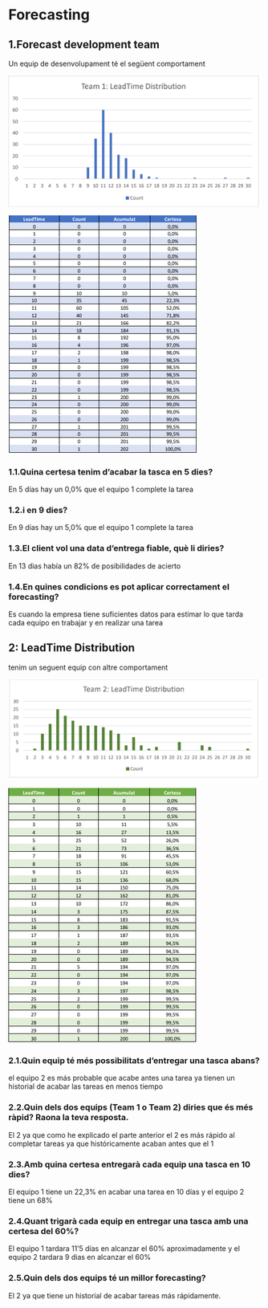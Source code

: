 # Forecasting
## 1.Forecast development team

Un equip de desenvolupament té el següent comportament
    
![Equipo 1 estadistica 1](forecastingequipo1,1.png)

![Equipo 1 estadistica 2](forecastingteam1,2.png)

### 1.1.Quina certesa tenim d’acabar la tasca en 5 dies?

En 5 días hay un 0,0% que el equipo 1 complete la tarea

### 1.2.i en 9 dies?

En 9 días hay un 5,0% que el equipo 1 complete la tarea

### 1.3.El client vol una data d’entrega fiable, què li diries?

En 13 dias había un 82%  de posibilidades de acierto

### 1.4.En quines condicions es pot aplicar correctament el forecasting?

Es cuando la empresa tiene suficientes datos para estimar lo que tarda cada equipo en trabajar y en realizar una tarea

## 2: LeadTime Distribution

 tenim un seguent equip con altre comportament

![Equipo 2 estadistica 1](forecastingequipo2,1.png)

![Equipo 2 estadistica 2](forecastingequipo2,2.png)

### 2.1.Quin equip té més possibilitats d’entregar una tasca abans? 

el equipo 2 es más probable que acabe antes una tarea ya tienen un historial de acabar las tareas en menos tiempo

### 2.2.Quin dels dos equips (Team 1 o Team 2) diries que és més ràpid? Raona la teva resposta. 
    
El 2 ya que como he explicado el parte anterior el 2 es más rápido al completar tareas ya que históricamente acaban antes que el 1

### 2.3.Amb quina certesa entregarà cada equip una tasca en 10 dies? 
    
El equipo 1 tiene un 22,3% en acabar una tarea en 10 días y el equipo 2 tiene un 68%
    
### 2.4.Quant trigarà cada equip en entregar una tasca amb una certesa del 60%? 
    
El equipo 1 tardara 11’5 días en alcanzar el 60% aproximadamente y el equipo 2 tardara 9 dias en alcanzar el 60%

### 2.5.Quin dels dos equips té un millor forecasting?

El 2 ya que tiene un historial de acabar tareas más rápidamente.
